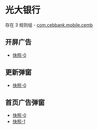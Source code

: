 # 光大银行

存在 3 规则组 - [com.cebbank.mobile.cemb](/src/apps/com.cebbank.mobile.cemb.ts)

## 开屏广告

- [快照-0](https://i.gkd.li/import/13471079)

## 更新弹窗

- [快照-0](https://i.gkd.li/import/12727241)

## 首页广告弹窗

- [快照-0](https://i.gkd.li/import/12727248)
- [快照-1](https://i.gkd.li/import/13471080)
